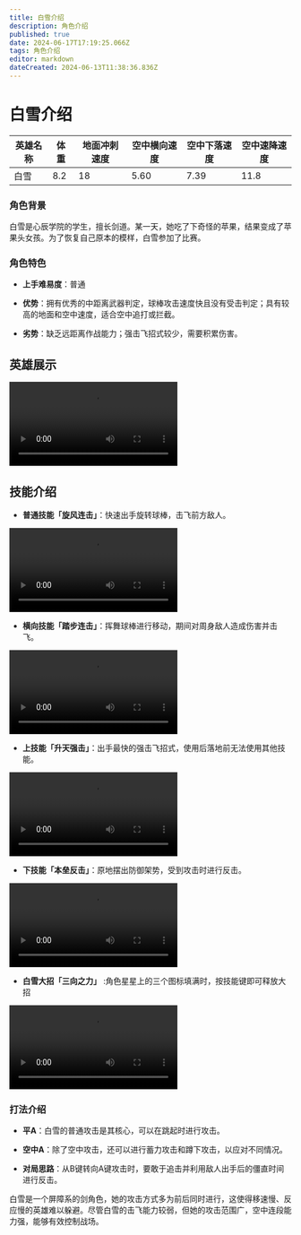 ```yaml
---
title: 白雪介绍
description: 角色介绍
published: true
date: 2024-06-17T17:19:25.066Z
tags: 角色介绍
editor: markdown
dateCreated: 2024-06-13T11:38:36.836Z
---
```


# 白雪介绍

| 英雄名称 | 体重 | 地面冲刺速度 | 空中横向速度 | 空中下落速度 | 空中速降速度 |
| -------- | ---- | ------------ | ------------ | ------------ | ------------ |
| 白雪     | 8.2  | 18           | 5.60         | 7.39         | 11.8         |

### 角色背景

白雪是心辰学院的学生，擅长剑道。某一天，她吃了下奇怪的苹果，结果变成了苹果头女孩。为了恢复自己原本的模样，白雪参加了比赛。

### 角色特色

- **上手难易度**：普通

- **优势**：拥有优秀的中距离武器判定，球棒攻击速度快且没有受击判定；具有较高的地面和空中速度，适合空中追打或拦截。

- **劣势**：缺乏远距离作战能力；强击飞招式较少，需要积累伤害。

## 英雄展示

<div class="video-box">
<video controls src="https://cn-cdn.fp.xd.com/video/SnowWhite.mp4">展示
</video>
</div>

## 技能介绍

- **普通技能「旋风连击」**：快速出手旋转球棒，击飞前方敌人。
<div class="video-box">
<video controls src="https://cn-cdn.fp.xd.com/video/1s2v1.mp4">普b
</video>
</div>

- **横向技能「踏步连击」**：挥舞球棒进行移动，期间对周身敌人造成伤害并击飞。
<div class="video-box">
<video controls src="https://cn-cdn.fp.xd.com/video/1s3v1.mp4">横b
</video>
</div>

- **上技能「升天强击」**：出手最快的强击飞招式，使用后落地前无法使用其他技能。
<div class="video-box">
<video controls src="https://cn-cdn.fp.xd.com/video/1s4v1.mp4">上b
</video>
</div>

- **下技能「本垒反击」**：原地摆出防御架势，受到攻击时进行反击。
<div class="video-box">
<video controls src="https://cn-cdn.fp.xd.com/video/1s5v1.mp4">下b
</video>
</div>

- **白雪大招「三向之力」** :角色星星上的三个图标填满时，按技能键即可释放大招
<div class="video-box">
<video controls src="https://cn-cdn.fp.xd.com/video/1s0v1.mp4">大招
</video>
</div>

### 打法介绍

- **平A**：白雪的普通攻击是其核心，可以在跳起时进行攻击。

- **空中A**：除了空中攻击，还可以进行蓄力攻击和蹲下攻击，以应对不同情况。

- **对局思路**：从B键转向A键攻击时，要敢于追击并利用敌人出手后的僵直时间进行反击。

白雪是一个屏障系的剑角色，她的攻击方式多为前后同时进行，这使得移速慢、反应慢的英雄难以躲避。尽管白雪的击飞能力较弱，但她的攻击范围广，空中连段能力强，能够有效控制战场。
